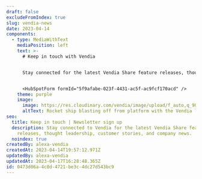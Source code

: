 ```yaml
---
draft: false
excludeFromIndex: true
slug: vendia-news
date: 2023-04-14
components:
  - type: MediaWithText
    mediaPosition: left
    text: >-
      # Keep in touch with Vendia


      Stay connected for the latest Vendia Share feature releases, thought leadership, customer stories, and company news.


      <HubSpotForm formId="5f9afabe-023f-4431-ac5f-ac9fcf170acd" />
    theme: purple
    image:
      image: https://res.cloudinary.com/vendia/image/upload/f_auto,q_90/v1681748749/Website/Iso/Vendia_rocket_irjsaw.png
      altText: Rocket ship blasting off from platform with the Vendia logo on it
seo:
  title: Keep in touch | Newsletter sign up
  description: Stay connected to Vendia for the latest Vendia Share feature
    releases, thought leadership, customer stories, and company news.
  noindex: true
createdBy: alexa-vendia
createdAt: 2023-04-14T19:57:12.971Z
updatedBy: alexa-vendia
updatedAt: 2023-04-17T16:28:48.365Z
id: 0473d06a-4c8d-4721-be3c-4dc27d543bc9
---
```

